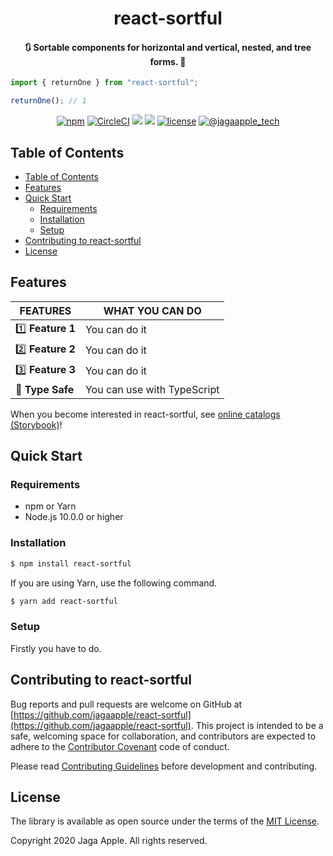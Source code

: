 <h1 align="center">react-sortful</h1>

<h4 align="center">🔃 Sortable components for horizontal and vertical, nested, and tree forms. 🔄</h4>

```ts
import { returnOne } from "react-sortful";

returnOne(); // 1
```

<div align="center">
<a href="https://www.npmjs.com/package/react-sortful"><img src="https://img.shields.io/npm/v/react-sortful.svg" alt="npm"></a>
<a href="https://circleci.com/gh/jagaapple/react-sortful"><img src="https://img.shields.io/circleci/project/github/jagaapple/react-sortful/master.svg" alt="CircleCI"></a>
<a href="https://codecov.io/gh/jagaapple/react-sortful"><img src="https://img.shields.io/codecov/c/github/jagaapple/react-sortful.svg"></a>
<a href="https://www.chromaticqa.com/library?appId=5e6025bcf2b5b700222c2c33"><img src="https://img.shields.io/static/v1?label=catalogs&message=storybook&color=ff69b4"></a>
<a href="https://opensource.org/licenses/MIT"><img src="https://img.shields.io/github/license/jagaapple/react-sortful.svg" alt="license"></a>
<a href="https://twitter.com/jagaapple_tech"><img src="https://img.shields.io/badge/contact-%40jagaapple_tech-blue.svg" alt="@jagaapple_tech"></a>
</div>

## Table of Contents

<!-- TOC depthFrom:2 -->

- [Table of Contents](#table-of-contents)
- [Features](#features)
- [Quick Start](#quick-start)
  - [Requirements](#requirements)
  - [Installation](#installation)
  - [Setup](#setup)
- [Contributing to react-sortful](#contributing-to-react-sortful)
- [License](#license)

<!-- /TOC -->


## Features
| FEATURES         | WHAT YOU CAN DO             |
|------------------|-----------------------------|
| 1️⃣ **Feature 1**  | You can do it               |
| 2️⃣ **Feature 2**  | You can do it               |
| 3️⃣ **Feature 3**  | You can do it               |
| 🎩 **Type Safe** | You can use with TypeScript |

When you become interested in react-sortful, see [online catalogs (Storybook)](https://www.chromaticqa.com/library?appId=5e6025bcf2b5b700222c2c33)!


## Quick Start
### Requirements
- npm or Yarn
- Node.js 10.0.0 or higher

### Installation
```bash
$ npm install react-sortful
```

If you are using Yarn, use the following command.

```bash
$ yarn add react-sortful
```

### Setup
Firstly you have to do.


## Contributing to react-sortful
Bug reports and pull requests are welcome on GitHub at
[https://github.com/jagaapple/react-sortful](https://github.com/jagaapple/react-sortful). This project
is intended to be a safe, welcoming space for collaboration, and contributors are expected to adhere to the
[Contributor Covenant](http://contributor-covenant.org) code of conduct.

Please read [Contributing Guidelines](./.github/CONTRIBUTING.md) before development and contributing.


## License
The library is available as open source under the terms of the [MIT License](http://opensource.org/licenses/MIT).

Copyright 2020 Jaga Apple. All rights reserved.
